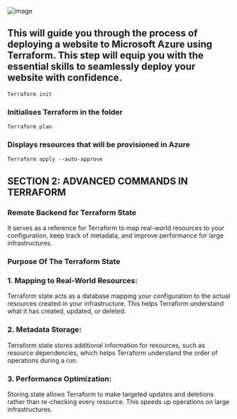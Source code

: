 ![image](https://github.com/NamsyJay/AzureCloud/assets/50235388/76ed3c7c-05b1-43e8-a74b-0b5aa8cee800)

## This will guide you through the process of deploying a website to Microsoft Azure using Terraform. This step will equip you with the essential skills to seamlessly deploy your website with confidence.


```
Terraform init
```
### Initialises Terraform in the folder

```
Terraform plan
```
### Displays resources that will be provisioned in Azure

```
Terraform apply --auto-approve
```

## SECTION 2: ADVANCED COMMANDS IN TERRAFORM
### Remote Backend for Terraform State
It serves as a reference for Terraform to map real-world resources to your configuration, keep track of metadata, and improve performance for large infrastructures.

### Purpose Of The Terraform State
### 1. Mapping to Real-World Resources:
Terraform state acts as a database mapping your configuration to the actual resources created in your infrastructure. This helps Terraform understand what it has created, updated, or deleted.

### 2. Metadata Storage:
Terraform state stores additional information for resources, such as resource dependencies, which helps Terraform understand the order of operations during a run.

### 3. Performance Optimization:
Storing state allows Terraform to make targeted updates and deletions rather than re-checking every resource. This speeds up operations on large infrastructures.
